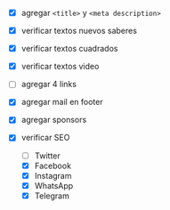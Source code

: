 - [x] agregar `<title>` y `<meta description>`
- [x] verificar textos nuevos saberes
- [x] verificar textos cuadrados
- [x] verificar textos video
- [ ] agregar 4 links
- [x] agregar mail en footer
- [x] agregar sponsors

- [x] verificar SEO
  - [ ] Twitter
  - [x] Facebook
  - [x] Instagram
  - [x] WhatsApp
  - [x] Telegram
